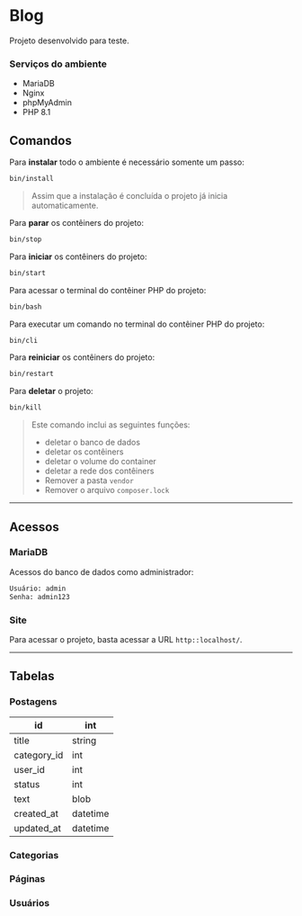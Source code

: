 # Blog

Projeto desenvolvido para teste.

### Serviços do ambiente
- MariaDB
- Nginx
- phpMyAdmin
- PHP 8.1

## Comandos

Para **instalar** todo o ambiente é necessário somente um passo:

```sh
bin/install
```

> Assim que a instalação é concluída o projeto já inicia automaticamente.

Para **parar** os contêiners do projeto:

```sh
bin/stop
```

Para **iniciar** os contêiners do projeto:

```sh
bin/start
```

Para acessar o terminal do contêiner PHP do projeto:

```sh
bin/bash
```

Para executar um comando no terminal do contêiner PHP do projeto:

```sh
bin/cli
```

Para **reiniciar** os contêiners do projeto:

```sh
bin/restart
```

Para **deletar** o projeto:

```sh
bin/kill
```

> Este comando inclui as seguintes funções:
> - deletar o banco de dados
> - deletar os contêiners
> - deletar o volume do container
> - deletar a rede dos contêiners
> - Remover a pasta `vendor`
> - Remover o arquivo `composer.lock`

---

## Acessos

### MariaDB

Acessos do banco de dados como administrador:

```txt
Usuário: admin
Senha: admin123
```

### Site

Para acessar o projeto, basta acessar a URL `http::localhost/`.

---

## Tabelas


### Postagens

| id          | int      |
|-------------|----------|
| title       | string   |
| category_id | int      |
| user_id     | int      |
| status      | int      |
| text        | blob     |
| created_at  | datetime |
| updated_at  | datetime |

### Categorias
### Páginas
### Usuários